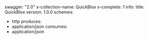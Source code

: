 swagger: "2.0"
x-collection-name: QuickBlox
x-complete: 1
info:
  title: QuickBlox
  version: 1.0.0
schemes:
- http
produces:
- application/json
consumes:
- application/json